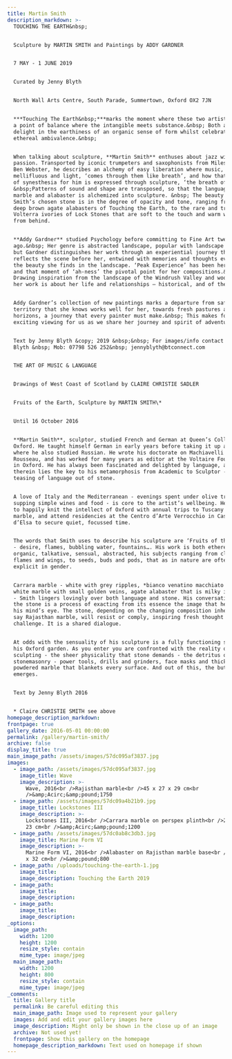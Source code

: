 ```yaml
---
title: Martin Smith
description_markdown: >-
  TOUCHING THE EARTH&nbsp;


  Sculpture by MARTIN SMITH and Paintings by ADDY GARDNER


  7 MAY - 1 JUNE 2019


  Curated by Jenny Blyth


  North Wall Arts Centre, South Parade, Summertown, Oxford OX2 7JN


  ***Touching The Earth&nbsp;***marks the moment where these two artists meet -
  a point of balance where the intangible meets substance.&nbsp; Both artists
  delight in the earthiness of an organic sense of form whilst celebrating an
  ethereal ambivalence.&nbsp;


  When talking about sculpture, **Martin Smith** enthuses about jazz with equal
  passion. Transported by iconic trumpeters and saxophonists from Miles Davis to
  Ben Webster, he describes an alchemy of easy liberation where music,
  mellifluous and light, ‘comes through them like breath’, and how that process
  of synesthesia for him is expressed through sculpture, ‘the breath of stone’.
  &nbsp;Patterns of sound and shape are transposed, so that the language of
  marble and alabaster is alchemized into sculpture. &nbsp; The beauty of
  Smith’s chosen stone is in the degree of opacity and tone, ranging from the
  deep brown agate alabasters of Touching the Earth, to the rare and translucent
  Volterra ivories of Lock Stones that are soft to the touch and warm when lit
  from behind.


  **Addy Gardner** studied Psychology before committing to Fine Art twenty years
  ago.&nbsp; Her genre is abstracted landscape, popular with landscape painters
  but Gardner distinguishes her work through an experiential journey that
  reflects the scene before her, entwined with memories and thoughts evoked by
  the beauty she finds in the landscape. ‘Peak Experience’ has been her goal,
  and that moment of ‘ah-ness’ the pivotal point for her compositions.&nbsp;
  Drawing inspiration from the landscape of the Windrush Valley and woodlands,
  her work is about her life and relationships – historical, and of the moment.


  Addy Gardner’s collection of new paintings marks a departure from safer
  territory that she knows works well for her, towards fresh pastures and new
  horizons, a journey that every painter must make.&nbsp; This makes for
  exciting viewing for us as we share her journey and spirit of adventure.


  Text by Jenny Blyth &copy; 2019 &nbsp;&nbsp; For images/info contact Jenny
  Blyth &nbsp; Mob: 07798 526 252&nbsp; jennyblyth@btconnect.com


  THE ART OF MUSIC & LANGUAGE


  Drawings of West Coast of Scotland by CLAIRE CHRISTIE SADLER


  Fruits of the Earth, Sculpture by MARTIN SMITH\*


  Until 16 October 2016


  **Martin Smith**, sculptor, studied French and German at Queen’s College,
  Oxford. He taught himself German in early years before taking it up at school
  where he also studied Russian. He wrote his doctorate on Machiavelli and
  Rousseau, and has worked for many years as editor at the Voltaire Foundation
  in Oxford. He has always been fascinated and delighted by language, and
  therein lies the key to his metamorphosis from Academic to Sculptor - the
  teasing of language out of stone.


  A love of Italy and the Mediterranean - evenings spent under olive trees
  supping simple wines and food - is core to the artist’s wellbeing. He is able
  to happily knit the intellect of Oxford with annual trips to Tuscany to source
  marble, and attend residencies at the Centro d’Arte Verrocchio in Casole
  d’Elsa to secure quiet, focussed time.


  The words that Smith uses to describe his sculpture are ‘Fruits of the Earth’
  - desire, flames, bubbling water, fountains…. His work is both ethereal and
  organic, talkative, sensual, abstracted, his subjects ranging from clouds,
  flames and wings, to seeds, buds and pods, that as in nature are often
  explicit in gender.


  Carrara marble - white with grey ripples, *bianco venatino macchiato di oro* -
  white marble with small golden veins, agate alabaster that is milky in opacity
  - Smith lingers lovingly over both language and stone. His conversation with
  the stone is a process of exacting from its essence the image that he has in
  his mind’s eye. The stone, depending on the changing composition inherent in,
  say Rajasthan marble, will resist or comply, inspiring fresh thought and
  challenge. It is a shared dialogue.


  At odds with the sensuality of his sculpture is a fully functioning studio in
  his Oxford garden. As you enter you are confronted with the reality of
  sculpting - the sheer physicality that stone demands - the detritus of
  stonemasonry - power tools, drills and grinders, face masks and thick white
  powdered marble that blankets every surface. And out of this, the butterfly
  emerges.


  Text by Jenny Blyth 2016


  * Claire CHRISTIE SMITH see above
homepage_description_markdown:
frontpage: true
gallery_date: 2016-05-01 00:00:00
permalink: /gallery/martin-smith/
archive: false
display_title: true
main_image_path: /assets/images/57dc095af3837.jpg
images:
  - image_path: /assets/images/57dc095af3837.jpg
    image_title: Wave
    image_description: >-
      Wave, 2016<br />Rajisthan marble<br />45 x 27 x 29 cm<br
      />&amp;Acirc;&amp;pound;1750
  - image_path: /assets/images/57dc09a4b21b9.jpg
    image_title: Lockstones III
    image_description: >-
      Lockstones III, 2016<br />Carrara marble on perspex plinth<br />23 x 13 x
      23 cm<br />&amp;Acirc;&amp;pound;1200
  - image_path: /assets/images/57dc0ab8c3db3.jpg
    image_title: Marine Form VI
    image_description: >-
      Marine Form VI, 2016<br />Alabaster on Rajisthan marble base<br />35 x 24
      x 32 cm<br />&amp;pound;800
  - image_path: /uploads/touching-the-earth-1.jpg
    image_title:
    image_description: Touching the Earth 2019
  - image_path:
    image_title:
    image_description:
  - image_path:
    image_title:
    image_description:
_options:
  image_path:
    width: 1200
    height: 1200
    resize_style: contain
    mime_type: image/jpeg
  main_image_path:
    width: 1200
    height: 800
    resize_style: contain
    mime_type: image/jpeg
_comments:
  title: Gallery title
  permalink: Be careful editing this
  main_image_path: Image used to represent your gallery
  images: Add and edit your gallery images here
  image_description: Might only be shown in the close up of an image
  archive: Not used yet!
  frontpage: Show this gallery on the homepage
  homepage_description_markdown: Text used on homepage if shown
---
```


